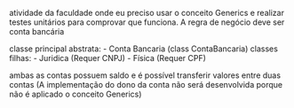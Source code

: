 atividade da faculdade onde eu preciso usar o conceito Generics e realizar testes unitários para comprovar que funciona. A regra de negócio deve ser conta bancária

classe principal abstrata: 
    - Conta Bancaria (class ContaBancaria) 
classes filhas: 
    - Juridica (Requer CNPJ) 
    - Física (Requer CPF) 
    
ambas as contas possuem saldo e é possível transferir valores entre duas contas (A implementação do dono da conta não será desenvolvida porque não é aplicado o conceito Generics)